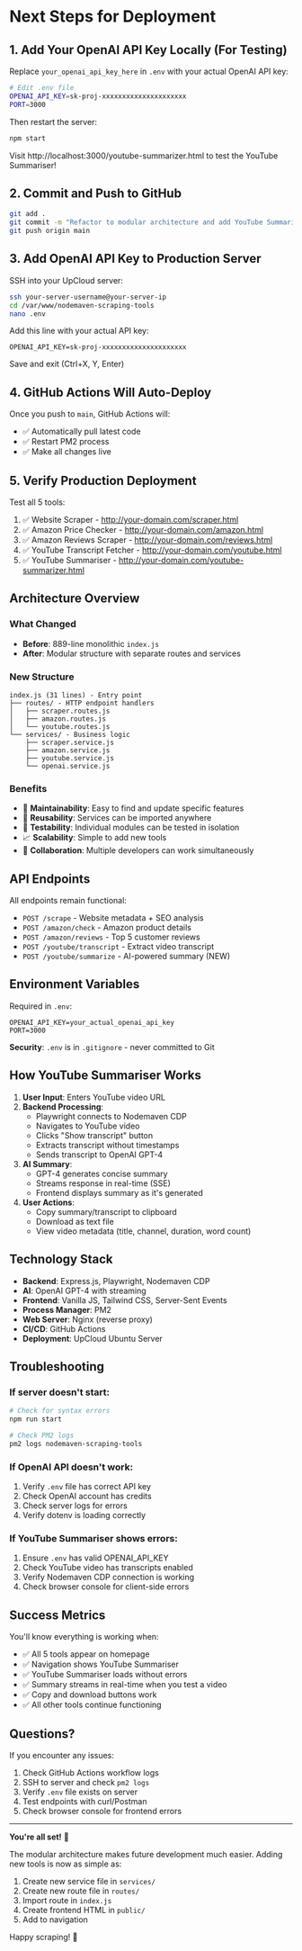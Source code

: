 # Next Steps for Deployment

## 1. Add Your OpenAI API Key Locally (For Testing)

Replace `your_openai_api_key_here` in `.env` with your actual OpenAI API key:

```bash
# Edit .env file
OPENAI_API_KEY=sk-proj-xxxxxxxxxxxxxxxxxxxxx
PORT=3000
```

Then restart the server:
```bash
npm start
```

Visit http://localhost:3000/youtube-summarizer.html to test the YouTube Summariser!

## 2. Commit and Push to GitHub

```bash
git add .
git commit -m "Refactor to modular architecture and add YouTube Summariser with OpenAI GPT-4"
git push origin main
```

## 3. Add OpenAI API Key to Production Server

SSH into your UpCloud server:

```bash
ssh your-server-username@your-server-ip
cd /var/www/nodemaven-scraping-tools
nano .env
```

Add this line with your actual API key:
```
OPENAI_API_KEY=sk-proj-xxxxxxxxxxxxxxxxxxxxx
```

Save and exit (Ctrl+X, Y, Enter)

## 4. GitHub Actions Will Auto-Deploy

Once you push to `main`, GitHub Actions will:
- ✅ Automatically pull latest code
- ✅ Restart PM2 process
- ✅ Make all changes live

## 5. Verify Production Deployment

Test all 5 tools:
1. ✅ Website Scraper - http://your-domain.com/scraper.html
2. ✅ Amazon Price Checker - http://your-domain.com/amazon.html
3. ✅ Amazon Reviews Scraper - http://your-domain.com/reviews.html
4. ✅ YouTube Transcript Fetcher - http://your-domain.com/youtube.html
5. ✅ YouTube Summariser - http://your-domain.com/youtube-summarizer.html

## Architecture Overview

### What Changed
- **Before**: 889-line monolithic `index.js`
- **After**: Modular structure with separate routes and services

### New Structure
```
index.js (31 lines) - Entry point
├── routes/ - HTTP endpoint handlers
│   ├── scraper.routes.js
│   ├── amazon.routes.js
│   └── youtube.routes.js
└── services/ - Business logic
    ├── scraper.service.js
    ├── amazon.service.js
    ├── youtube.service.js
    └── openai.service.js
```

### Benefits
- 🎯 **Maintainability**: Easy to find and update specific features
- 🔄 **Reusability**: Services can be imported anywhere
- 🧪 **Testability**: Individual modules can be tested in isolation
- 📈 **Scalability**: Simple to add new tools
- 👥 **Collaboration**: Multiple developers can work simultaneously

## API Endpoints

All endpoints remain functional:
- `POST /scrape` - Website metadata + SEO analysis
- `POST /amazon/check` - Amazon product details
- `POST /amazon/reviews` - Top 5 customer reviews
- `POST /youtube/transcript` - Extract video transcript
- `POST /youtube/summarize` - AI-powered summary (NEW)

## Environment Variables

Required in `.env`:
```
OPENAI_API_KEY=your_actual_openai_api_key
PORT=3000
```

**Security**: `.env` is in `.gitignore` - never committed to Git

## How YouTube Summariser Works

1. **User Input**: Enters YouTube video URL
2. **Backend Processing**:
   - Playwright connects to Nodemaven CDP
   - Navigates to YouTube video
   - Clicks "Show transcript" button
   - Extracts transcript without timestamps
   - Sends transcript to OpenAI GPT-4
3. **AI Summary**:
   - GPT-4 generates concise summary
   - Streams response in real-time (SSE)
   - Frontend displays summary as it's generated
4. **User Actions**:
   - Copy summary/transcript to clipboard
   - Download as text file
   - View video metadata (title, channel, duration, word count)

## Technology Stack

- **Backend**: Express.js, Playwright, Nodemaven CDP
- **AI**: OpenAI GPT-4 with streaming
- **Frontend**: Vanilla JS, Tailwind CSS, Server-Sent Events
- **Process Manager**: PM2
- **Web Server**: Nginx (reverse proxy)
- **CI/CD**: GitHub Actions
- **Deployment**: UpCloud Ubuntu Server

## Troubleshooting

### If server doesn't start:
```bash
# Check for syntax errors
npm run start

# Check PM2 logs
pm2 logs nodemaven-scraping-tools
```

### If OpenAI API doesn't work:
1. Verify `.env` file has correct API key
2. Check OpenAI account has credits
3. Check server logs for errors
4. Verify dotenv is loading correctly

### If YouTube Summariser shows errors:
1. Ensure `.env` has valid OPENAI_API_KEY
2. Check YouTube video has transcripts enabled
3. Verify Nodemaven CDP connection is working
4. Check browser console for client-side errors

## Success Metrics

You'll know everything is working when:
- ✅ All 5 tools appear on homepage
- ✅ Navigation shows YouTube Summariser
- ✅ YouTube Summariser loads without errors
- ✅ Summary streams in real-time when you test a video
- ✅ Copy and download buttons work
- ✅ All other tools continue functioning

## Questions?

If you encounter any issues:
1. Check GitHub Actions workflow logs
2. SSH to server and check `pm2 logs`
3. Verify `.env` file exists on server
4. Test endpoints with curl/Postman
5. Check browser console for frontend errors

---

**You're all set!** 🎉

The modular architecture makes future development much easier. Adding new tools is now as simple as:
1. Create new service file in `services/`
2. Create new route file in `routes/`
3. Import route in `index.js`
4. Create frontend HTML in `public/`
5. Add to navigation

Happy scraping! 🚀
